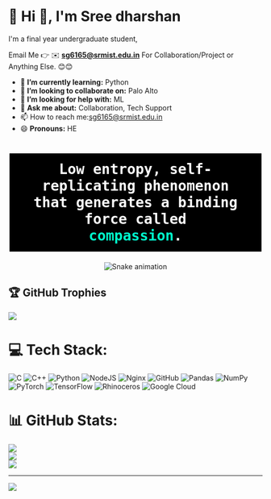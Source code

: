 # 💫 Hi 👋, I'm Sree dharshan 
I'm a final year undergraduate student, 

Email Me 👉 ✉️ **sg6165@srmist.edu.in** For Collaboration/Project or Anything Else. 😊😊

- 🌱 **I’m currently learning:** Python
- 👯 **I’m looking to collaborate on:** Palo Alto
- 🤔 **I’m looking for help with:** ML
- 💬 **Ask me about:** Collaboration, Tech Support
- 📫 How to reach me:sg6165@srmist.edu.in
- 😄 **Pronouns:** HE
  <!-- Add this to your README.md -->

<div align="center">
  
  <h1 style="color:white; background:black; padding:15px; font-family:monospace; border:2px solid white;">
    Low entropy, self-replicating phenomenon<br>
    that generates a binding force called<br>
    <span style="color:#00ffcc;">compassion</span>.
  </h1>

</div>


  <!-- Add this to your README.md -->



<!-- Snake Game Repo View -->
<div align="center">
  <img src="https://profile-readme-generator.com/assets/snake.svg" alt="Snake animation" />
</div>

## 🏆 GitHub Trophies
![](https://github-profile-trophy.vercel.app/?username=dashin-hub&theme=default_repocard&no-frame=false&no-bg=true&margin-w=4)


# 💻 Tech Stack:
![C](https://img.shields.io/badge/c-%2300599C.svg?style=flat&logo=c&logoColor=white) ![C++](https://img.shields.io/badge/c++-%2300599C.svg?style=flat&logo=c%2B%2B&logoColor=white) ![Python](https://img.shields.io/badge/python-3670A0?style=flat&logo=python&logoColor=ffdd54) ![NodeJS](https://img.shields.io/badge/node.js-6DA55F?style=flat&logo=node.js&logoColor=white) ![Nginx](https://img.shields.io/badge/nginx-%23009639.svg?style=flat&logo=nginx&logoColor=white) ![GitHub](https://img.shields.io/badge/github-%23121011.svg?style=flat&logo=github&logoColor=white) ![Pandas](https://img.shields.io/badge/pandas-%23150458.svg?style=flat&logo=pandas&logoColor=white) ![NumPy](https://img.shields.io/badge/numpy-%23013243.svg?style=flat&logo=numpy&logoColor=white) ![PyTorch](https://img.shields.io/badge/PyTorch-%23EE4C2C.svg?style=flat&logo=PyTorch&logoColor=white) ![TensorFlow](https://img.shields.io/badge/TensorFlow-%23FF6F00.svg?style=flat&logo=TensorFlow&logoColor=white) ![Rhinoceros](https://img.shields.io/badge/Rhinoceros-801010?style=flat&logo=rhinoceros&logoColor=white) ![Google Cloud](https://img.shields.io/badge/GoogleCloud-%234285F4.svg?style=flat&logo=google-cloud&logoColor=white)

<!-- Add this to your README.md -->


 # 📊 GitHub Stats:
![](https://github-readme-stats.vercel.app/api?username=dashin-hub&theme=highcontrast&hide_border=false&include_all_commits=false&count_private=false)<br/>
![](https://nirzak-streak-stats.vercel.app/?user=dashin-hub&theme=highcontrast&hide_border=false)<br/>
![](https://github-readme-stats.vercel.app/api/top-langs/?username=dashin-hub&theme=highcontrast&hide_border=false&include_all_commits=false&count_private=false&layout=compact)

---
[![](https://visitcount.itsvg.in/api?id=dashin-hub&icon=0&color=0)](https://visitcount.itsvg.in)






<!-- Proudly created with GPRM ( https://gprm.itsvg.in ) -->
